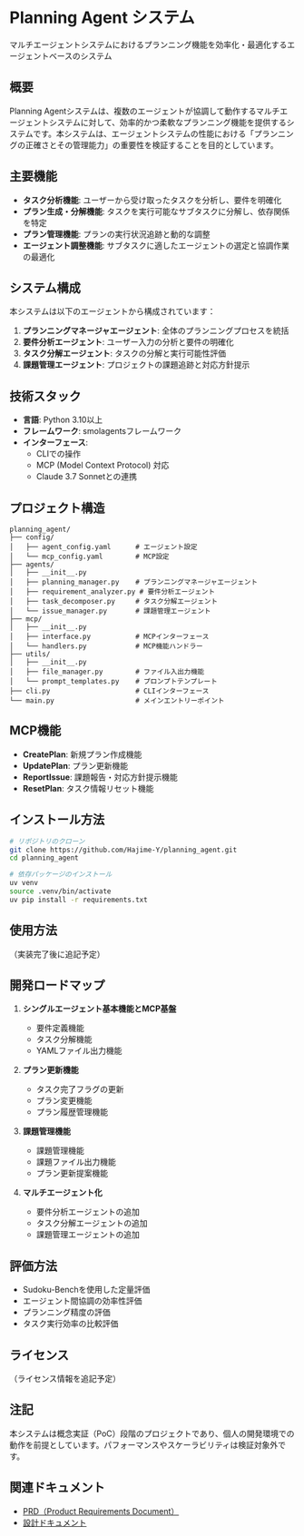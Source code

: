 # Planning Agent システム

マルチエージェントシステムにおけるプランニング機能を効率化・最適化するエージェントベースのシステム

## 概要

Planning Agentシステムは、複数のエージェントが協調して動作するマルチエージェントシステムに対して、効率的かつ柔軟なプランニング機能を提供するシステムです。本システムは、エージェントシステムの性能における「プランニングの正確さとその管理能力」の重要性を検証することを目的としています。

## 主要機能

- **タスク分析機能**: ユーザーから受け取ったタスクを分析し、要件を明確化
- **プラン生成・分解機能**: タスクを実行可能なサブタスクに分解し、依存関係を特定
- **プラン管理機能**: プランの実行状況追跡と動的な調整
- **エージェント調整機能**: サブタスクに適したエージェントの選定と協調作業の最適化

## システム構成

本システムは以下のエージェントから構成されています：

1. **プランニングマネージャエージェント**: 全体のプランニングプロセスを統括
2. **要件分析エージェント**: ユーザー入力の分析と要件の明確化
3. **タスク分解エージェント**: タスクの分解と実行可能性評価
4. **課題管理エージェント**: プロジェクトの課題追跡と対応方針提示

## 技術スタック

- **言語**: Python 3.10以上
- **フレームワーク**: smolagentsフレームワーク
- **インターフェース**: 
  - CLIでの操作
  - MCP (Model Context Protocol) 対応
  - Claude 3.7 Sonnetとの連携

## プロジェクト構造

```
planning_agent/
├── config/
│   ├── agent_config.yaml      # エージェント設定
│   └── mcp_config.yaml        # MCP設定
├── agents/
│   ├── __init__.py
│   ├── planning_manager.py    # プランニングマネージャエージェント
│   ├── requirement_analyzer.py # 要件分析エージェント
│   ├── task_decomposer.py     # タスク分解エージェント
│   └── issue_manager.py       # 課題管理エージェント
├── mcp/
│   ├── __init__.py
│   ├── interface.py           # MCPインターフェース
│   └── handlers.py            # MCP機能ハンドラー
├── utils/
│   ├── __init__.py
│   ├── file_manager.py        # ファイル入出力機能
│   └── prompt_templates.py    # プロンプトテンプレート
├── cli.py                     # CLIインターフェース
└── main.py                    # メインエントリーポイント
```

## MCP機能

- **CreatePlan**: 新規プラン作成機能
- **UpdatePlan**: プラン更新機能
- **ReportIssue**: 課題報告・対応方針提示機能
- **ResetPlan**: タスク情報リセット機能

## インストール方法

```bash
# リポジトリのクローン
git clone https://github.com/Hajime-Y/planning_agent.git
cd planning_agent

# 依存パッケージのインストール
uv venv
source .venv/bin/activate
uv pip install -r requirements.txt
```

## 使用方法

（実装完了後に追記予定）

## 開発ロードマップ

1. **シングルエージェント基本機能とMCP基盤**
   - 要件定義機能
   - タスク分解機能
   - YAMLファイル出力機能

2. **プラン更新機能**
   - タスク完了フラグの更新
   - プラン変更機能
   - プラン履歴管理機能

3. **課題管理機能**
   - 課題管理機能
   - 課題ファイル出力機能
   - プラン更新提案機能

4. **マルチエージェント化**
   - 要件分析エージェントの追加
   - タスク分解エージェントの追加
   - 課題管理エージェントの追加

## 評価方法

- Sudoku-Benchを使用した定量評価
- エージェント間協調の効率性評価
- プランニング精度の評価
- タスク実行効率の比較評価

## ライセンス

（ライセンス情報を追記予定）

## 注記

本システムは概念実証（PoC）段階のプロジェクトであり、個人の開発環境での動作を前提としています。パフォーマンスやスケーラビリティは検証対象外です。

## 関連ドキュメント

- [PRD（Product Requirements Document）](docs/rpd.md)
- [設計ドキュメント](docs/design_doc.md) 